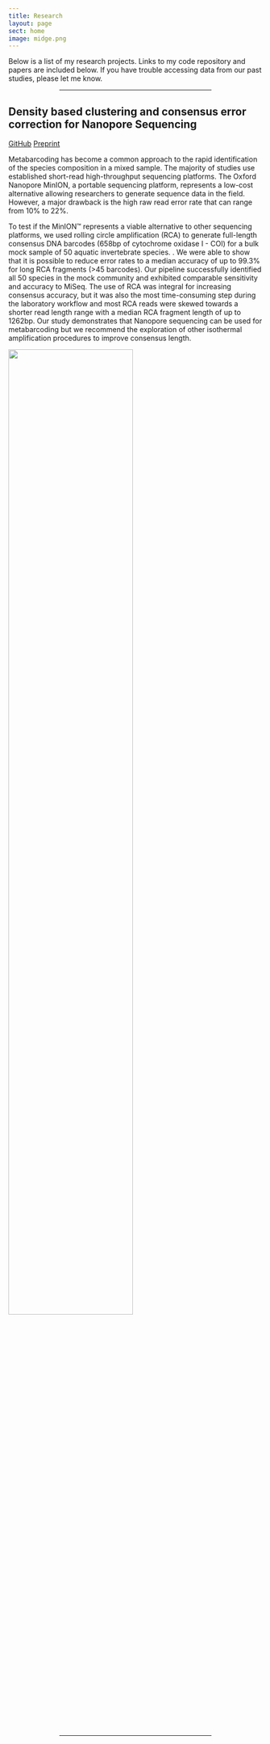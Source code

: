 ```yaml
---
title: Research
layout: page
sect: home
image: midge.png
---
```


Below is a list of my research projects. Links to my code repository and papers are included below. If you have trouble accessing data from our past studies, please let me know.

<hr style="margin-left: auto; margin-right: auto; width: 60%; color: #f2f2f2">

## Density based clustering and consensus error correction for Nanopore Sequencing 
[GitHub](https://github.com/bbaloglu/ashure)
[Preprint](https://www.biorxiv.org/content/10.1101/2020.05.21.108852v1.full.pdf)

Metabarcoding has become a common approach to the rapid identification of the species composition in a mixed sample. The majority of studies use established short-read high-throughput sequencing platforms. The Oxford Nanopore MinION, a portable sequencing platform, represents a low-cost alternative allowing researchers to generate sequence data in the field. However, a major drawback is the high raw read error rate that can range from 10% to 22%.

To test if the MinION™ represents a viable alternative to other sequencing platforms, we used rolling circle amplification (RCA) to generate full-length consensus DNA barcodes (658bp of cytochrome oxidase I - COI) for a bulk mock sample of 50 aquatic invertebrate species.
. We were able to show that it is possible to reduce error rates to a median accuracy of up to 99.3% for long RCA fragments (>45 barcodes). Our pipeline successfully identified all 50 species in the mock community and exhibited comparable sensitivity and accuracy to MiSeq. The use of RCA was integral for increasing consensus accuracy, but it was also the most time-consuming step during the laboratory workflow and most RCA reads were skewed towards a shorter read length range with a median RCA fragment length of up to 1262bp. Our study demonstrates that Nanopore sequencing can be used for metabarcoding but we recommend the exploration of other isothermal amplification procedures to improve consensus length.

<img src="{{site.github_url}}/assets/img/ashure.jpg" style="width: 70%">

<hr style="margin-left: auto; margin-right: auto; width: 60%; color: #f2f2f2">


